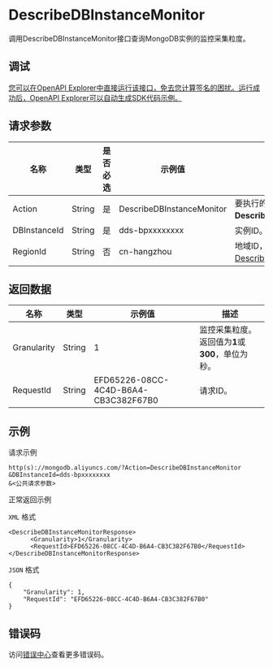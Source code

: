 # DescribeDBInstanceMonitor

调用DescribeDBInstanceMonitor接口查询MongoDB实例的监控采集粒度。

## 调试

[您可以在OpenAPI Explorer中直接运行该接口，免去您计算签名的困扰。运行成功后，OpenAPI Explorer可以自动生成SDK代码示例。](https://api.aliyun.com/#product=Dds&api=DescribeDBInstanceMonitor&type=RPC&version=2015-12-01)

## 请求参数

|名称|类型|是否必选|示例值|描述|
|--|--|----|---|--|
|Action|String|是|DescribeDBInstanceMonitor|要执行的操作，取值：**DescribeDBInstanceMonitor**。 |
|DBInstanceId|String|是|dds-bpxxxxxxxx|实例ID。 |
|RegionId|String|否|cn-hangzhou|地域ID，您可以调用[DescribeRegions](~~61933~~)查询。 |

## 返回数据

|名称|类型|示例值|描述|
|--|--|---|--|
|Granularity|String|1|监控采集粒度。返回值为**1**或**300**，单位为秒。 |
|RequestId|String|EFD65226-08CC-4C4D-B6A4-CB3C382F67B0|请求ID。 |

## 示例

请求示例

```
http(s)://mongodb.aliyuncs.com/?Action=DescribeDBInstanceMonitor
&DBInstanceId=dds-bpxxxxxxxx
&<公共请求参数>
```

正常返回示例

`XML` 格式

```
<DescribeDBInstanceMonitorResponse>
	  <Granularity>1</Granularity>
	  <RequestId>EFD65226-08CC-4C4D-B6A4-CB3C382F67B0</RequestId>
</DescribeDBInstanceMonitorResponse>
```

`JSON` 格式

```
{
	"Granularity": 1,
	"RequestId": "EFD65226-08CC-4C4D-B6A4-CB3C382F67B0"
}
```

## 错误码

访问[错误中心](https://error-center.alibabacloud.com/status/product/Dds)查看更多错误码。


